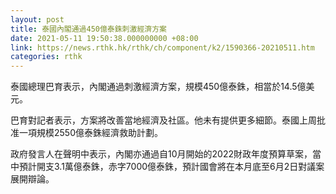 ```yaml
---
layout: post
title: 泰國內閣通過450億泰銖刺激經濟方案
date: 2021-05-11 19:50:38.000000000 +08:00
link: https://news.rthk.hk/rthk/ch/component/k2/1590366-20210511.htm
categories: rthk
---
```


泰國總理巴育表示，內閣通過刺激經濟方案，規模450億泰銖，相當於14.5億美元。

巴育對記者表示，方案將改善當地經濟及社區。他未有提供更多細節。泰國上周批准一項規模2550億泰銖經濟救助計劃。

政府發言人在聲明中表示，內閣亦通過自10月開始的2022財政年度預算草案，當中預計開支3.1萬億泰銖，赤字7000億泰銖，預計國會將在本月底至6月2日對議案展開辯論。
